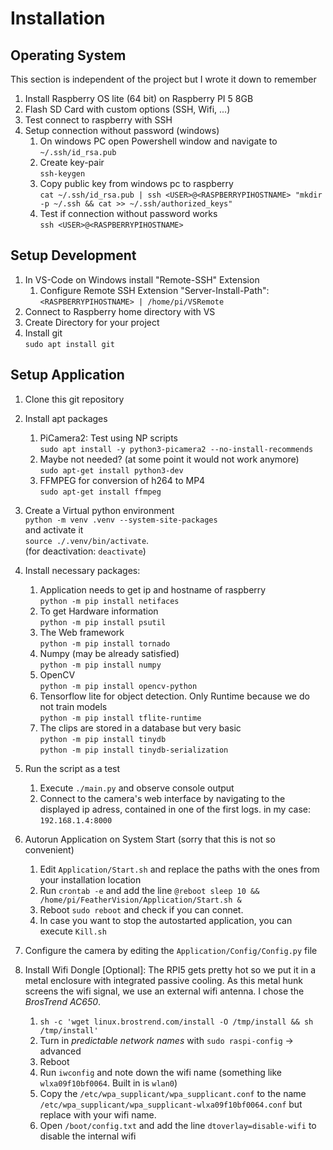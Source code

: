 # Installation

## Operating System

This section is independent of the project but I wrote it down to remember
1. Install Raspberry OS lite (64 bit) on Raspberry PI 5 8GB
2. Flash SD Card with custom options (SSH, Wifi, ...)
3. Test connect to raspberry with SSH
4. Setup connection without password (windows)
    1. On windows PC open Powershell window and navigate to \
    `~/.ssh/id_rsa.pub`
    2. Create key-pair \
    `ssh-keygen`
    3. Copy public key from windows pc to raspberry \
    `cat ~/.ssh/id_rsa.pub | ssh <USER>@<RASPBERRYPIHOSTNAME> "mkdir -p ~/.ssh && cat >> ~/.ssh/authorized_keys"`
    4. Test if connection without password works \
    `ssh <USER>@<RASPBERRYPIHOSTNAME>`

## Setup Development

1. In VS-Code on Windows install "Remote-SSH" Extension
    1. Configure Remote SSH Extension "Server-Install-Path": \
    `<RASPBERRYPIHOSTNAME> | /home/pi/VSRemote`
6. Connect to Raspberry home directory with VS
7. Create Directory for your project
8. Install git \
`sudo apt install git`

## Setup Application

1. Clone this git repository
9. Install apt packages
    1. PiCamera2: Test using NP scripts \
    `sudo apt install -y python3-picamera2 --no-install-recommends`
    2. Maybe not needed? (at some point it would not work anymore) \
    `sudo apt-get install python3-dev`
    3. FFMPEG for conversion of h264 to MP4\
    `sudo apt-get install ffmpeg`
10. Create a Virtual python environment \
`python -m venv .venv --system-site-packages`\
and activate it \
`source ./.venv/bin/activate`.\
 (for deactivation: `deactivate`)
11. Install necessary packages:
    1. Application needs to get ip and hostname of raspberry\
    `python -m pip install netifaces`
    2. To get Hardware information\
    `python -m pip install psutil`
    3. The Web framework\
    `python -m pip install tornado`
    4. Numpy (may be already satisfied)\
    `python -m pip install numpy`
    5. OpenCV\
    `python -m pip install opencv-python`
    6. Tensorflow lite for object detection. Only Runtime because we do not train models\
    `python -m pip install tflite-runtime`
    7. The clips are stored in a database but very basic\
    `python -m pip install tinydb`\
    `python -m pip install tinydb-serialization`

12. Run the script as a test
    1. Execute `./main.py` and observe console output
    2. Connect to the camera's web interface by navigating to the displayed ip adress, contained in one of the first logs. in my case: `192.168.1.4:8000`

13. Autorun Application on System Start (sorry that this is not so convenient)
    1. Edit `Application/Start.sh` and replace the paths with the ones from your installation location
    2. Run `crontab -e` and add the line `@reboot sleep 10 && /home/pi/FeatherVision/Application/Start.sh &`
    3. Reboot `sudo reboot` and check if you can connet.
    4. In case you want to stop the autostarted application, you can execute `Kill.sh`

13. Configure the camera by editing the `Application/Config/Config.py` file

12. Install Wifi Dongle [Optional]: The RPI5 gets pretty hot so we put it in a metal enclosure with integrated passive cooling. As this metal hunk screens the wifi signal, we use an external wifi antenna. I chose the *BrosTrend AC650*.
    1. `sh -c 'wget linux.brostrend.com/install -O /tmp/install && sh /tmp/install'`
    2. Turn in *predictable network names* with `sudo raspi-config` -> advanced
    3. Reboot
    3. Run `iwconfig` and note down the wifi name (something like `wlxa09f10bf0064`. Built in is `wlan0`)
    3. Copy the `/etc/wpa_supplicant/wpa_supplicant.conf` to the name `/etc/wpa_supplicant/wpa_supplicant-wlxa09f10bf0064.conf` but replace with your wifi name.
    3. Open `/boot/config.txt` and add the line `dtoverlay=disable-wifi` to disable the internal wifi

